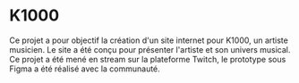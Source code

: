 # K1000

Ce projet a pour objectif la création d'un site internet pour K1000, un artiste musicien. Le site a été conçu pour présenter l'artiste et son univers musical.
Ce projet a été mené en stream sur la plateforme Twitch, le prototype sous Figma a été réalisé avec la communauté.